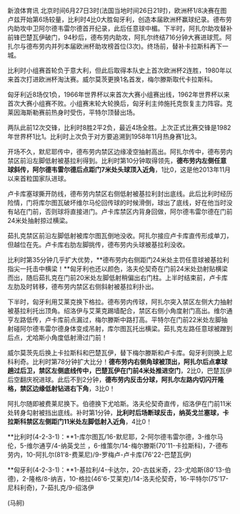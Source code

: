 
新浪体育讯
北京时间6月27日3时(法国当地时间26日21时)，欧洲杯1/8决赛在图卢兹开始第6场较量，比利时4比0大胜匈牙利，创造本届欧洲杯赢球纪录。德布劳内助攻中卫阿尔德韦雷尔德首开纪录，此后任意球中楣。下半时，阿扎尔助攻替补前锋巴楚瓦伊破门，94秒后，德布劳内助攻，阿扎尔终结716分钟大赛进球荒。阿扎尔与德布劳内并列本届欧洲杯助攻榜首位(3次)。终场前，替补卡拉斯科再下一城。

比利时小组赛首轮负于意大利，但此后取得本队史上首次欧洲杯2连胜，1980年以来首次打进欧洲杯淘汰赛。威尔莫茨更换1名首发，梅尔滕斯取代卡拉斯科。


匈牙利近8场仅1负，1966年世界杯以来首次大赛小组赛出线，1962年世界杯以来首次大赛小组赛不败。小组赛末轮大轮换后，匈牙利主帅施托克恢复主力阵容。克莱因海斯勒赛前热身时受伤，平特尔顶替出场。


两队此前12次交锋，比利时8胜2平2负，最近4场全胜。上次正式比赛交锋是1982年世界杯1比1。比利时上次负于对方要追溯到1958年11月热身赛1比3。


开场不久，默尼耶传中，德布劳内禁区边缘凌空抽射高出。阿扎尔传中，德布劳内禁区前沿左脚低射被基拉利得到。比利时第10分钟取得领先，**德布劳内左侧任意球斜传，阿尔德韦雷尔德后点距门7米处头球顶入近角**，1比0，这是他2013年11月以来首粒国家队进球。


卢卡库塞球撕开防线，德布劳内禁区右侧低射被基拉利封出底线。此后比利时经历险情，门将库尔图瓦破坏维尔马伦回传球的时候滑倒，球出了底线，好在他当时没有站在门前，否则球将直接进门。卢卡库禁区内背身回做，阿尔德韦雷尔德在门前24米处抽射掠过横梁。


茹扎克禁区前沿左脚低射被库尔图瓦倒地没收。阿扎尔接应卢卡库直传形成单刀，但越位在先。卢卡库右肋左脚挑传，德布劳内头球被基拉利没收。


比利时第35分钟几乎扩大优势，**德布劳内右侧距门24米处主罚任意球被基拉利指尖一托击中横梁！**匈牙利也还以颜色，洛夫伦契奇在门前24米处劲射贴横梁而出，随后茹扎克在门前20米处左脚低射稍偏出右门柱。上半时结束前，卢卡库左肋及时转移，德布劳内禁区右侧斜射被基拉利扑出。


下半时，匈牙利用艾莱克换下格拉。德布劳内传球，阿扎尔突入禁区左侧大力抽射被基拉利托出顶角。绍洛伊与艾莱克踢墙配合，禁区右侧小角度射门高出。维尔通亨左路低传，卢卡库前点漏过，梅尔滕斯中路打高。平特尔在门前22米处左脚抽射碰阿尔德韦雷尔德身体变成吊射，库尔图瓦托出横梁。茹扎克左路任意球被蹭到后点，尤哈斯小角度低射滑过门前！

威尔莫茨先后换上卡拉斯科和巴楚瓦伊，替下梅尔滕斯和卢卡库。匈牙利则换上尼科利奇。比利时第78分钟扩大比分！**德布劳内右侧角球被顶出，阿扎尔后点拿球趟过后卫，禁区左侧底线传中，巴楚瓦伊在门前4米处推进空门**，2比0，巴楚瓦伊后空翻庆祝进球。此后不到2分钟，**德布劳内反击分球，阿扎尔左路内切闪开隆格，禁区边缘低射钻进右下角**，3比0！


阿扎尔随即被费莱尼换下。伯德换下尤哈斯。洛夫伦契奇直传，绍洛伊在门前11米处转身勾射被挡出底线。补时第1分钟，**比利时后场断球反击，纳英戈兰塞球，卡拉斯科禁区左侧距门11米处左脚低射入近角**，4比0！


**比利时(4-2-3-1)：**1-库尔图瓦/16-默尼耶，2-阿尔德韦雷尔德，3-维尔马伦，5-维尔通亨/4-纳英戈兰 ，6-维策尔/14-梅尔滕斯(70'11-卡拉斯科)，7-德布劳内，10-阿扎尔(81'8-费莱尼)/9-罗梅卢-卢卡库(76'22-巴楚瓦伊)

**匈牙利(4-2-3-1)：**1-基拉利/4-卡达尔，20-古兹米奇，23-尤哈斯(80'13-伯德)，2-隆格/8-纳吉，10-格拉(46'6-艾莱克)/14-洛夫伦契奇，16-平特尔(75'17-尼科利奇)，7-茹扎克/9-绍洛伊

(马舸)

